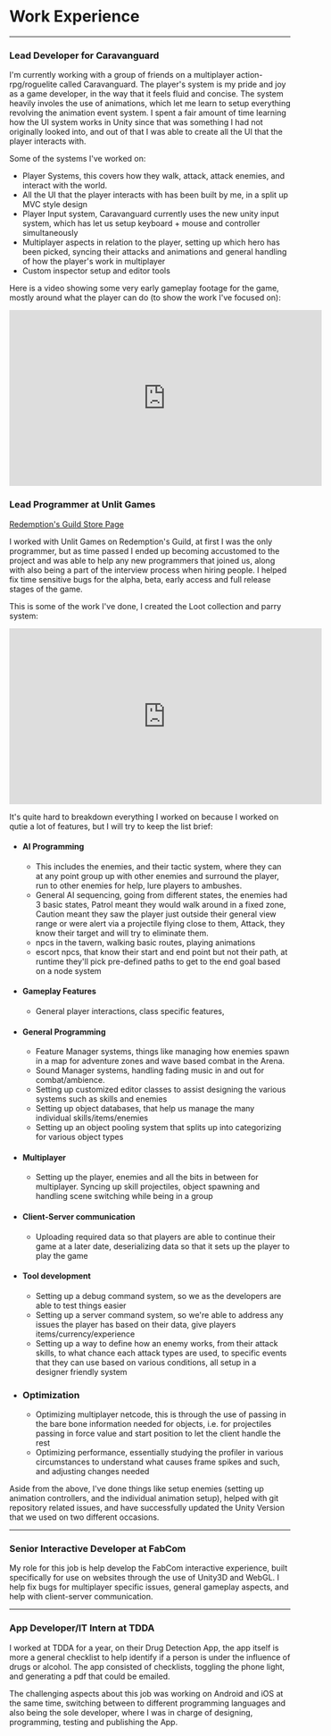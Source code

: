 # Work Experience
* * *
### Lead Developer for Caravanguard

I'm currently working with a group of friends on a multiplayer action-rpg/roguelite called Caravanguard. The player's system is my pride and joy as a game developer, in the way that it feels fluid and concise. The system heavily involes the use of animations, which let me learn to setup everything revolving the animation event system. I spent a fair amount of time learning how the UI system works in Unity since that was something I had not originally looked into, and out of that I was able to create all the UI that the player interacts with. 

Some of the systems I've worked on:

- Player Systems, this covers how they walk, attack, attack enemies, and interact with the world.
- All the UI that the player interacts with has been built by me, in a split up MVC style design 
- Player Input system, Caravanguard currently uses the new unity input system, which has let us setup keyboard + mouse and controller simultaneously
- Multiplayer aspects in relation to the player, setting up which hero has been picked, syncing their attacks and animations and general handling of how the player's work in multiplayer
- Custom inspector setup and editor tools

Here is a video showing some very early gameplay footage for the game, mostly around what the player can do (to show the work I've focused on):

<iframe width="560" height="315" src="https://www.youtube.com/embed/jCVudODvoX8?si=pgz_9r6CIfoLjlcY" title="YouTube video player" frameborder="0" allow="accelerometer; autoplay; clipboard-write; encrypted-media; gyroscope; picture-in-picture; web-share" allowfullscreen></iframe>

### Lead Programmer at Unlit Games

<a href="https://store.steampowered.com/app/1117200/Redemptions_Guild/">Redemption's Guild Store Page</a>

I worked with Unlit Games on Redemption's Guild, at first I was the only programmer, but as time passed I ended up becoming accustomed to the project and was able to help any new programmers that joined us, along with also being a part of the interview process when hiring people. I helped fix time sensitive bugs for the alpha, beta, early access and full release stages of the game.

This is some of the work I've done, I created the Loot collection and parry system:

<iframe width="560" height="315" src="https://www.youtube.com/embed/429lP0N91YM?si=ifi5Shmd6mgGPBhy" title="YouTube video player" frameborder="0" allow="accelerometer; autoplay; clipboard-write; encrypted-media; gyroscope; picture-in-picture; web-share" allowfullscreen></iframe>

It's quite hard to breakdown everything I worked on because I worked on qutie a lot of features, but I will try to keep the list brief:

- #### AI Programming
  - This includes the enemies, and their tactic system, where they can at any point group up with other enemies and surround the player, run to other enemies for help, lure players to ambushes. 
  - General AI sequencing, going from different states, the enemies had 3 basic states, Patrol meant they would walk around in a fixed zone, Caution meant they saw the player just outside their general view range or were alert via a projectile flying close to them, Attack, they know their target and will try to eliminate them.
  - npcs in the tavern, walking basic routes, playing animations
  - escort npcs, that know their start and end point but not their path, at runtime they'll pick pre-defined paths to get to the end goal based on a node system

- #### Gameplay Features
  - General player interactions, class specific features, 

- #### General Programming
  - Feature Manager systems, things like managing how enemies spawn in a map for adventure zones and wave based combat in the Arena. 
  - Sound Manager systems, handling fading music in and out for combat/ambience.
  - Setting up customized editor classes to assist designing the various systems such as skills and enemies
  - Setting up object databases, that help us manage the many individual skills/items/enemies
  - Setting up an object pooling system that splits up into categorizing for various object types

- #### Multiplayer
  - Setting up the player, enemies and all the bits in between for multiplayer. Syncing up skill projectiles, object spawning and handling scene switching while being in a group

- #### Client-Server communication
  - Uploading required data so that players are able to continue their game at a later date, deserializing data so that it sets up the player to play the game

- #### Tool development
  - Setting up a debug command system, so we as the developers are able to test things easier
  - Setting up a server command system, so we're able to address any issues the player has based on their data, give players items/currency/experience
  - Setting up a way to define how an enemy works, from their attack skills, to what chance each attack types are used, to specific events that they can use based on various conditions, all setup in a designer friendly system

- ### Optimization
  - Optimizing multiplayer netcode, this is through the use of passing in the bare bone information needed for objects, i.e. for projectiles passing in force value and start position to let the client handle the rest
  - Optimizing performance, essentially studying the profiler in various circumstances to understand what causes frame spikes and such, and adjusting changes needed

Aside from the above, I've done things like setup enemies (setting up animation controllers, and the individual animation setup), helped with git repository related issues, and have successfully updated the Unity Version that we used on two different occasions.
* * *
### Senior Interactive Developer at FabCom

My role for this job is help develop the FabCom interactive experience, built specifically for use on websites through the use of Unity3D and WebGL. I help fix bugs for multiplayer specific issues, general gameplay aspects, and help with client-server communication.
* * *
### App Developer/IT Intern at TDDA
I worked at TDDA for a year, on their Drug Detection App, the app itself is more a general checklist to help identify if a person is under the influence of drugs or alcohol. The app consisted of checklists, toggling the phone light, and generating a pdf that could be emailed.

The challenging aspects about this job was working on Android and iOS at the same time, switching between to different programming languages and also being the sole developer, where I was in charge of designing, programming, testing and publishing the App.
